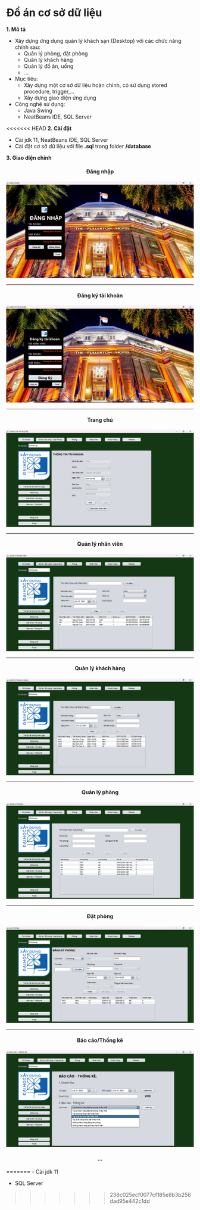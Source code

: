 # Đồ án cơ sở dữ liệu
**1. Mô tả**
- Xây dựng ứng dụng quản lý khách sạn (Desktop) với các chức năng chính sau:
    + Quản lý phòng, đặt phòng
    + Quản lý khách hàng
    + Quản lý đồ ăn, uống
    + ...
- Mục tiêu: 
    + Xây dựng một cơ sở dữ liệu hoàn chỉnh, có sử dụng stored procedure, trigger,...
    + Xây dựng giao diện ứng dụng
- Công nghệ sử dụng:
    + Java Swing
    + NeatBeans IDE, SQL Server

<<<<<<< HEAD
**2. Cài đặt** 
- Cài jdk 11, NeatBeans IDE, SQL Server
- Cài đặt cơ sở dữ liệu với file **.sql** trong folder **/database**

**3. Giao diện chính**
<h4 align="center">Đăng nhập</h4>

![UI-Login](img/login.png)

---

<h4 align="center">Đăng ký tài khoản</h4>

![UI-Register](img/register.png)

---

<h4 align="center">Trang chủ</h4>

![UI-Main](img/main.png)

---

<h4 align="center">Quản lý nhân viên</h4>

![UI-Employee](img/employee.png)

---

<h4 align="center">Quản lý khách hàng</h4>

![UI-Customer](img/customer.png)

---

<h4 align="center">Quản lý phòng</h4>

![UI-Room](img/room.png)

---

<h4 align="center">Đặt phòng</h4>

![UI-Booking](img/booking.png)

---

<h4 align="center">Báo cáo/Thống kê</h4>

![UI-Report](img/report.png)

<h4 align="center">...</h4>
=======
- Cài jdk 11

- SQL Server
>>>>>>> 238c025ecf0077cf185e8b3b256dad95e442c1dd
